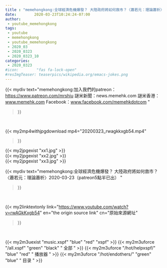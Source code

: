 ```yaml
---
title : "memehongkong:全球經濟危機爆發？ 大陸政府將如何救市？〈蕭若元：理論蕭析〉2020-03-23（patreon5點半已出） "
date:        2020-03-23T10:24:24-07:00
author:
 - youtube_memehongkong
tags:
 - youtube
 - memehongkong
 - youtube_memehongkong
 - 2020_03
 - 2020_0323
 - 2020_0323_10
categories:
 - 2020_0323
#icon:        "fas fa-lock-open"
#resImgTeaser: teaserpics/wikipedia.org/emacs-jokes.png
---
```


{{< mydiv text="memehongkong:加入我們的patreon：https://www.patreon.com/mrshiu 謎米新聞：news.memehk.com 謎米香港： www.memehk.com Facebook：www.facebook.com/memehkdotcom "
>}}
<br>


{{< my2mp4withjpgdownload mp4="20200323_rwagkkxgb54.mp4"
>}}

{{< my2jpgexist "xx1.jpg" >}}<br>
{{< my2jpgexist "xx2.jpg" >}}<br>
{{< my2jpgexist "xx3.jpg" >}}<br>



{{< mydiv text="memehongkong:全球經濟危機爆發？ 大陸政府將如何救市？〈蕭若元：理論蕭析〉2020-03-23（patreon5點半已出） "
>}}
<br>

{{< my2linktextonly link="https://www.youtube.com/watch?v=rwAGkKxgb54"
en="the origin source link" cn="原始來源網址"
>}}


<br>

{{< my2m3uexist "music.xspf"        "blue"   "red"    "xspf" >}} {{< my2m3uforce "/all.xspf"         "green"  "black"  " 全部 " >}} {{< my2m3uforce "/hot/helpxspf/"    "blue"   "red"    " 播放器 " >}} {{< my2m3uforce "/hot/endothers/"   "green"  "blue"   " 目录 " >}} 
